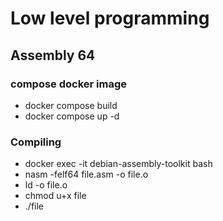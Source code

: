 # Low level programming

## Assembly 64

### compose docker image
- docker compose build
- docker compose up -d 

### Compiling
- docker exec -it debian-assembly-toolkit bash
- nasm -felf64 file.asm -o file.o
- ld -o file.o
- chmod u+x file
- ./file
